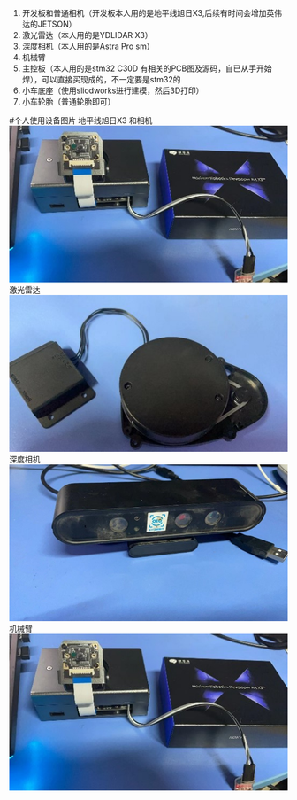 1.	开发板和普通相机（开发板本人用的是地平线旭日X3,后续有时间会增加英伟达的JETSON）
2.	激光雷达（本人用的是YDLIDAR X3）
3.	深度相机（本人用的是Astra Pro sm）
4.	机械臂
5.	主控板（本人用的是stm32 C30D 有相关的PCB图及源码，自已从手开始焊），可以直接买现成的，不一定要是stm32的
6.	小车底座（使用sliodworks进行建模，然后3D打印）
7.	小车轮胎（普通轮胎即可）
   
#个人使用设备图片
地平线旭日X3 和相机
![](https://github.com/guanyu1998/car-robot/blob/main/fig/fig1.jpg)
激光雷达
![](https://github.com/guanyu1998/car-robot/blob/main/fig/fig2.jpg)
深度相机
![](https://github.com/guanyu1998/car-robot/blob/main/fig/fig3.jpg)
机械臂
![](https://github.com/guanyu1998/car-robot/blob/main/fig/fig1.jpg)
